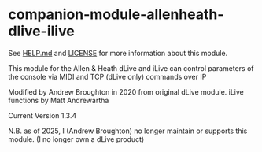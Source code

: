 # companion-module-allenheath-dlive-ilive

See [HELP.md](HELP.md) and [LICENSE](LICENSE) for more information about this module.

This module for the Allen & Heath dLive and iLive can control parameters of the console
via MIDI and TCP (dLive only) commands over IP

Modified by Andrew Broughton in 2020 from original dLive module.
iLive functions by Matt Andrewartha

Current Version 1.3.4

N.B. as of 2025, I (Andrew Broughton) no longer maintain or supports this module. (I no longer own a dLive product)

